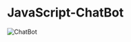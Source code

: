 # JavaScript-ChatBot

![ChatBot](https://github.com/bmachadoti/JavaScript-ChatBot/blob/main/Documentacao/JavaScript-ChatBot.jpg)
